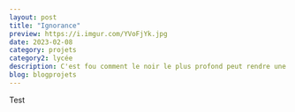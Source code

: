 ```yaml
---
layout: post
title: "Ignorance"
preview: https://i.imgur.com/YVoFjYk.jpg
date: 2023-02-08
category: projets 
category2: lycée
description: C'est fou comment le noir le plus profond peut rendre une vie "plus solaire"
blog: blogprojets
---
```


Test
